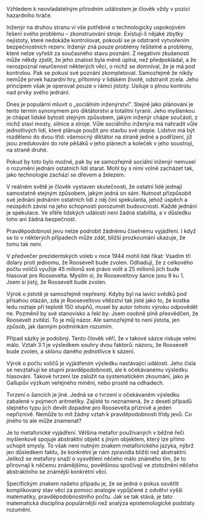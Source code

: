 Vzhledem k neovladatelným přírodním událostem je člověk vždy v pozici hazardního hráče.

Inženýr na druhou stranu ví vše potřebné o technologicky uspokojivém řešení svého problému – zkonstruování stroje. Existují-li nějaké zbytky nejistoty, které nedokáže kontrolovat, pokouší se je odstranit vytvořením bezpečnostních rezerv. Inženýr zná pouze problémy řešitelné a problémy, které nelze vyřešit za současného stavu poznání. Z negativní zkušenosti může někdy zjistit, že jeho znalost byla méně úplná, než předpokládal, a že nerozpoznal neurčenost některých věcí, o nichž se domníval, že je má pod kontrolou. Pak se pokusí své poznání zkompletovat. Samozřejmě že nikdy nemůže prvek hazardní hry, přítomný v lidském životě, odstranit zcela. Jeho principem však je operovat pouze v rámci jistoty. Usiluje o plnou kontrolu nad prvky svého jednání.

Dnes je populární mluvit o „sociálním inženýrství". Stejně jako plánování je tento termín synonymem pro diktátorství a totalitní tyranii. Jeho myšlenkou je chápat lidské bytosti stejným způsobem, jakým inženýr chápe součásti, z nichž staví mosty, silnice a stroje. Vůle sociálního inženýra má nahradit vůle jednotlivých lidí, které plánuje použít pro stavbu své utopie. Lidstvo má být rozděleno do dvou tříd: všemocný diktátor na straně jedné a podřízení, již jsou zredukováni do role pěšáků v jeho plánech a koleček v jeho soustrojí, na straně druhé.

Pokud by toto bylo možné, pak by se samozřejmě sociální inženýr nemusel o rozumění jednání ostatních lidí starat. Mohl by s nimi volně zacházet tak, jako technologie zachází se dřevem a železem.

V reálném světě je člověk vystaven skutečnosti, že ostatní lidé jednají samostatně stejným způsobem, jakým jedná on sám. Nutnost přizpůsobit své jednání jednáním ostatních lidí z něj činí spekulanta, jehož úspěch a neúspěch závisí na jeho schopnosti porozumět budoucnosti. Každé jednání je spekulace. Ve sféře lidských událostí není žádná stabilita, a v důsledku toho ani žádná bezpečnost.

Pravděpodobnost jevu nelze podrobit žádnému číselnému vyjádření. I když se to v některých případech může zdát, bližší prozkoumání ukazuje, že tomu tak není.

V předvečer prezidentských voleb v roce 1944 mohli lidé říkat: Vsadím tři dolary proti jednomu, že Roosevelt bude zvolen. Odhaduji, že z celkového počtu voličů využije 45 milionů své právo volit a 25 milionů jich bude hlasovat pro Roosevelta. Myslím si, že Rooseveltovy šance jsou 9 ku 1. Jsem si jistý, že Roosevelt bude zvolen.

Výrok o jistotě je samozřejmě nepřesný. Kdyby byl na lavici svědků pod přísahou otázán, zda je Rooseveltovo vítězství tak jisté jako to, že kostka ledu roztaje při teplotě 150 stupňů, musel by autor tohoto výroku odpovědět ne. Pozměnil by své stanovisko a řekl by: Jsem osobně plně přesvědčen, že Roosevelt zvítězí. To je můj názor. Ale samozřejmě to není jistota, jen způsob, jak danným podmínkám rozumím.

Případ sázky je podobný. Tento člověk věří, že v takové sázce riskuje velmi málo. Vztah 3:1 je výsledkem souhry dvou faktorů: názoru, že Roosevelt bude zvolen, a sklonu daného jednotlivce k sázení.

Výrok o počtu voličů je vyjádřením výsledku nastávající události. Jeho čísla se nevztahují ke stupni pravděpodobnosti, ale k očekávanému výsledku hlasování. Takové tvrzení lze založit na systematickém zkoumání, jako je Gallupův výzkum veřejného mínění, nebo prostě na odhadech.

Tvrzení o šancích je jiné. Jedná se o tvrzení o očekávaném výsledku zabalené v pojmech aritmetiky. Zajisté to neznamená, že z deseti případů stejného typu jich devět dopadne pro Roosevelta příznivě a jeden nepříznivě. Nemůže to mít žádný vztah k pravděpodobnosti třídy jevů. Co jiného to ale může znamenat?

Je to metaforické vyjádření. Většina metafor používaných v běžné řeči myšlenkově spojuje abstraktní objekt s jiným objektem, který lze přímo uchopit smysly. To však není nutným znakem metaforického jazyka, nýbrž jen důsledkem faktu, že konkrétní je nám zpravidla bližší než abstraktní. Jelikož se metafory snaží o vysvětlení něčeho málo známého tím, že to přirovnají k něčemu známějšímu, povětšinou spočívají ve ztotožnění něčeho abstraktního se známější konkrétní věcí.

Specifickým znakem našeho případu je, že se jedná o pokus osvětlit komplikovaný stav věcí za pomoci analogie vypůjčené z odvětví vyšší matematiky, pravděpodobnostního počtu. Jak se tak stává, je tato matematická disciplína populárnější než analýza epistemologické podstaty rozumění.